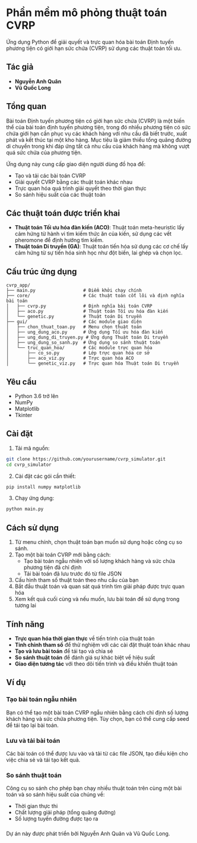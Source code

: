 # Phần mềm mô phỏng thuật toán CVRP

Ứng dụng Python để giải quyết và trực quan hóa bài toán Định tuyến phương tiện có giới hạn sức chứa (CVRP) sử dụng các thuật toán tối ưu.

## Tác giả
- **Nguyễn Anh Quân**
- **Vũ Quốc Long**

## Tổng quan

Bài toán Định tuyến phương tiện có giới hạn sức chứa (CVRP) là một biến thể của bài toán định tuyến phương tiện, trong đó nhiều phương tiện có sức chứa giới hạn cần phục vụ các khách hàng với nhu cầu đã biết trước, xuất phát và kết thúc tại một kho hàng. Mục tiêu là giảm thiểu tổng quãng đường di chuyển trong khi đáp ứng tất cả nhu cầu của khách hàng mà không vượt quá sức chứa của phương tiện.

Ứng dụng này cung cấp giao diện người dùng đồ họa để:
- Tạo và tải các bài toán CVRP
- Giải quyết CVRP bằng các thuật toán khác nhau
- Trực quan hóa quá trình giải quyết theo thời gian thực
- So sánh hiệu suất của các thuật toán

## Các thuật toán được triển khai

- **Thuật toán Tối ưu hóa đàn kiến (ACO)**: Thuật toán meta-heuristic lấy cảm hứng từ hành vi tìm kiếm thức ăn của kiến, sử dụng các vết pheromone để định hướng tìm kiếm.
- **Thuật toán Di truyền (GA)**: Thuật toán tiến hóa sử dụng các cơ chế lấy cảm hứng từ sự tiến hóa sinh học như đột biến, lai ghép và chọn lọc.

## Cấu trúc ứng dụng

```
cvrp_app/
├── main.py                  # Điểm khởi chạy chính
├── core/                    # Các thuật toán cốt lõi và định nghĩa bài toán
│   ├── cvrp.py              # Định nghĩa bài toán CVRP
│   ├── aco.py               # Thuật toán Tối ưu hóa đàn kiến
│   └── genetic.py           # Thuật toán Di truyền
├── gui/                     # Các module giao diện
│   ├── chon_thuat_toan.py   # Menu chọn thuật toán
│   ├── ung_dung_aco.py      # Ứng dụng Tối ưu hóa đàn kiến
│   ├── ung_dung_di_truyen.py # Ứng dụng Thuật toán Di truyền
│   ├── ung_dung_so_sanh.py  # Ứng dụng so sánh thuật toán
│   └── truc_quan_hoa/       # Các module trực quan hóa
│       ├── co_so.py         # Lớp trực quan hóa cơ sở
│       ├── aco_viz.py       # Trực quan hóa ACO
│       └── genetic_viz.py   # Trực quan hóa Thuật toán Di truyền
```

## Yêu cầu

- Python 3.6 trở lên
- NumPy
- Matplotlib
- Tkinter

## Cài đặt

1. Tải mã nguồn:
```bash
git clone https://github.com/yourusername/cvrp_simulator.git
cd cvrp_simulator
```

2. Cài đặt các gói cần thiết:
```bash
pip install numpy matplotlib
```

3. Chạy ứng dụng:
```bash
python main.py
```

## Cách sử dụng

1. Từ menu chính, chọn thuật toán bạn muốn sử dụng hoặc công cụ so sánh.
2. Tạo một bài toán CVRP mới bằng cách:
   - Tạo bài toán ngẫu nhiên với số lượng khách hàng và sức chứa phương tiện đã chỉ định
   - Tải bài toán đã lưu trước đó từ file JSON
3. Cấu hình tham số thuật toán theo nhu cầu của bạn
4. Bắt đầu thuật toán và quan sát quá trình tìm giải pháp được trực quan hóa
5. Xem kết quả cuối cùng và nếu muốn, lưu bài toán để sử dụng trong tương lai

## Tính năng

- **Trực quan hóa thời gian thực** về tiến trình của thuật toán
- **Tinh chỉnh tham số** để thử nghiệm với các cài đặt thuật toán khác nhau
- **Tạo và lưu bài toán** để tái tạo và chia sẻ
- **So sánh thuật toán** để đánh giá sự khác biệt về hiệu suất
- **Giao diện tương tác** với theo dõi tiến trình và điều khiển thuật toán

## Ví dụ

### Tạo bài toán ngẫu nhiên

Bạn có thể tạo một bài toán CVRP ngẫu nhiên bằng cách chỉ định số lượng khách hàng và sức chứa phương tiện. Tùy chọn, bạn có thể cung cấp seed để tái tạo lại bài toán.

### Lưu và tải bài toán

Các bài toán có thể được lưu vào và tải từ các file JSON, tạo điều kiện cho việc chia sẻ và tái tạo kết quả.

### So sánh thuật toán

Công cụ so sánh cho phép bạn chạy nhiều thuật toán trên cùng một bài toán và so sánh hiệu suất của chúng về:
- Thời gian thực thi
- Chất lượng giải pháp (tổng quãng đường)
- Số lượng tuyến đường được tạo ra

###

Dự án này được phát triển bởi Nguyễn Anh Quân và Vũ Quốc Long.
